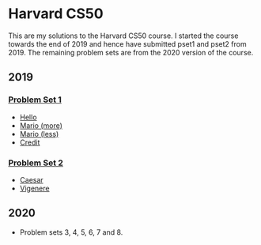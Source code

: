 # Harvard CS50
This are my solutions to the Harvard CS50 course. I started the course towards the end of 2019 and hence have submitted pset1 and pset2 from 2019. The remaining problem sets are from the 2020 version of the course.

## 2019
### [Problem Set 1](HarvardCS50/2019/pset1)
  * [Hello](HarvardCS50/blob/master/2019/pset1/credit.c)
  * [Mario (more)](HarvardCS50/2019/pset1/mario_more.c)
  * [Mario (less)](HarvardCS50/2019/pset1/mario_less.c)
  * [Credit](HarvardCS50/blob/master/2019/pset1/credit.c)
  
### [Problem Set 2](HarvardCS50/2019/pset2)
  * [Caesar](HarvardCS50/2019/pset2/caesar.c)
  * [Vigenere](HarvardCS50/2019/pset2/vigenere.c)

## 2020
* Problem sets 3, 4, 5, 6, 7 and 8.
